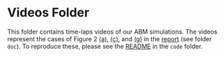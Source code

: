# Videos Folder 

This folder contains time-laps videos of our ABM simulations. The videos represent the cases of Figure 2 [(a)](evolution-(a).gif), [(c)](evolution-(c).gif), and [(g)](evolution-(g).gif) in the [report](../doc/report_cooperETHors.pdf) (see folder `doc`). To reproduce these, please see the [README](../code/README.md) in the `code` folder.
